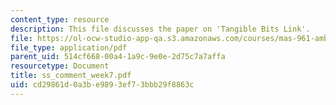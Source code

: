 ```yaml
---
content_type: resource
description: This file discusses the paper on 'Tangible Bits Link'.
file: https://ol-ocw-studio-app-qa.s3.amazonaws.com/courses/mas-961-ambient-intelligence-spring-2005/cd29861d0a3be9893ef73bbb29f8863c_ss_comment_week7.pdf
file_type: application/pdf
parent_uid: 514cf668-00a4-1a9c-9e0e-2d75c7a7affa
resourcetype: Document
title: ss_comment_week7.pdf
uid: cd29861d-0a3b-e989-3ef7-3bbb29f8863c
---
```

